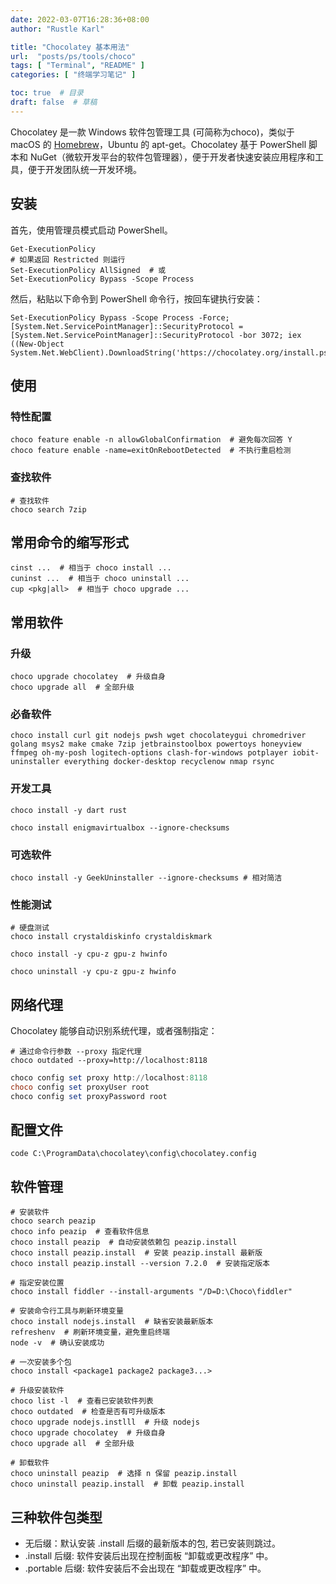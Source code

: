 ```yaml
---
date: 2022-03-07T16:28:36+08:00
author: "Rustle Karl"

title: "Chocolatey 基本用法"
url:  "posts/ps/tools/choco"
tags: [ "Terminal", "README" ]
categories: [ "终端学习笔记" ]

toc: true  # 目录
draft: false  # 草稿
---
```


Chocolatey 是一款 Windows 软件包管理工具 (可简称为choco)，类似于 macOS 的 [Homebrew](https://mayanote.com/mark/post/homebrew-cheat-sheet)，Ubuntu 的 apt-get。Chocolatey 基于 PowerShell 脚本和 NuGet（微软开发平台的软件包管理器），便于开发者快速安装应用程序和工具，便于开发团队统一开发环境。

## 安装

首先，使用管理员模式启动 PowerShell。

```shell
Get-ExecutionPolicy
# 如果返回 Restricted 则运行
Set-ExecutionPolicy AllSigned  # 或
Set-ExecutionPolicy Bypass -Scope Process
```

然后，粘贴以下命令到 PowerShell 命令行，按回车键执行安装：

```shell
Set-ExecutionPolicy Bypass -Scope Process -Force; [System.Net.ServicePointManager]::SecurityProtocol = [System.Net.ServicePointManager]::SecurityProtocol -bor 3072; iex ((New-Object System.Net.WebClient).DownloadString('https://chocolatey.org/install.ps1'))
```

## 使用

### 特性配置

```shell
choco feature enable -n allowGlobalConfirmation  # 避免每次回答 Y
choco feature enable -name=exitOnRebootDetected  # 不执行重启检测
```

### 查找软件

```shell
# 查找软件
choco search 7zip
```

## 常用命令的缩写形式

```shell
cinst ...  # 相当于 choco install ...
cuninst ...  # 相当于 choco uninstall ...
cup <pkg|all>  # 相当于 choco upgrade ...
```

## 常用软件

### 升级

```shell
choco upgrade chocolatey  # 升级自身
choco upgrade all  # 全部升级
```

### 必备软件

```shell
choco install curl git nodejs pwsh wget chocolateygui chromedriver golang msys2 make cmake 7zip jetbrainstoolbox powertoys honeyview ffmpeg oh-my-posh logitech-options clash-for-windows potplayer iobit-uninstaller everything docker-desktop recyclenow nmap rsync
```

### 开发工具

```shell
choco install -y dart rust

choco install enigmavirtualbox --ignore-checksums
```

### 可选软件

```shell
choco install -y GeekUninstaller --ignore-checksums # 相对简洁
```

### 性能测试

```shell
# 硬盘测试
choco install crystaldiskinfo crystaldiskmark

choco install -y cpu-z gpu-z hwinfo

choco uninstall -y cpu-z gpu-z hwinfo
```

## 网络代理

Chocolatey 能够自动识别系统代理，或者强制指定：

```shell
# 通过命令行参数 --proxy 指定代理
choco outdated --proxy=http://localhost:8118
```

```powershell
choco config set proxy http://localhost:8118
choco config set proxyUser root
choco config set proxyPassword root
```

## 配置文件

```
code C:\ProgramData\chocolatey\config\chocolatey.config
```

## 软件管理

```shell
# 安装软件
choco search peazip
choco info peazip  # 查看软件信息
choco install peazip  # 自动安装依赖包 peazip.install
choco install peazip.install  # 安装 peazip.install 最新版
choco install peazip.install --version 7.2.0  # 安装指定版本

# 指定安装位置
choco install fiddler --install-arguments "/D=D:\Choco\fiddler"

# 安装命令行工具与刷新环境变量
choco install nodejs.install  # 缺省安装最新版本
refreshenv  # 刷新环境变量，避免重启终端
node -v  # 确认安装成功

# 一次安装多个包
choco install <package1 package2 package3...>

# 升级安装软件
choco list -l  # 查看已安装软件列表
choco outdated  # 检查是否有可升级版本
choco upgrade nodejs.instlll  # 升级 nodejs
choco upgrade chocolatey  # 升级自身
choco upgrade all  # 全部升级

# 卸载软件
choco uninstall peazip  # 选择 n 保留 peazip.install
choco uninstall peazip.install  # 卸载 peazip.install
```

## 三种软件包类型

- 无后缀：默认安装 .install 后缀的最新版本的包, 若已安装则跳过。
- .install 后缀: 软件安装后出现在控制面板 “卸载或更改程序” 中。
- .portable 后缀: 软件安装后不会出现在 “卸载或更改程序” 中。
